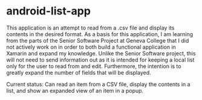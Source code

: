 # android-list-app
This application is an attempt to read from a .csv file and display its contents in the desired format.
As a basis for this application, I am learning from the parts of the Senior Software Project at Geneva College that I did not actively work on in order to both build a functional application in Xamarin and expand my knowledge. Unlike the Senior Software project, this will not need to send information out as it is intended for keeping a local list only for the user to read from and edit. Furthermore, the intention is to greatly expand the number of fields that will be displayed.

Current status: Can read an item from a CSV file, display the contents in a list, and show an expanded view of an item in a popup.